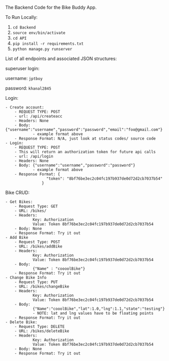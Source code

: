 The Backend Code for the Bike Buddy App.

To Run Locally:
1. `cd Backend`
2. `source env/bin/activate`
3. `cd API`
4. `pip install -r requirements.txt`
5. `python manage.py runserver`


List of all endpoints and associated JSON structures:

superuser login:

username: `jptboy`

password: `khanal2845`

Login:

    - Create account: 
        - REQUEST TYPE: POST
        - url: /api/createacc
        - Headers: None
        - Body: {"username":"username","password":"password","email":"foo@gmail.com"}
                - example format above
        - Response Format: N/A, just look at status codes/ source code
    - Login:
        - REQUEST TYPE: POST
        - This will return an authorization token for future api calls
        - url: /api/login
        - Headers: None
        - Body: {"username":"username","password":"password"}
                - example format above
        - Response Format: {
                      "token": "8bf76be3ec2c04fc197b937de0d72d2cb7037b54"
                    }
Bike CRUD:

    - Get Bikes:
        - Request Type: GET
        - URL: /bikes/
        - Headers: 
                Key: Authorization
                Value: Token 8bf76be3ec2c04fc197b937de0d72d2cb7037b54
        - Body: None
        - Response Format: Try it out
    - Add Bike
        - Request Type: POST
        - URL: /bikes/addBike
        - Headers: 
                Key: Authorization
                Value: Token 8bf76be3ec2c04fc197b937de0d72d2cb7037b54
        - Body:
                {"Name" : "coooolBike"}
        - Response Format: Try it out
    - Change Bike Info
        - Request Type: PUT
        - URL: /bikes/changeBike
        - Headers: 
                Key: Authorization
                Value: Token 8bf76be3ec2c04fc197b937de0d72d2cb7037b54
        - Body:
                {"Name":"cooolBike","lat":1.0,"lng":1.1,"state":"testing"}
                - NOTE: lat and lng values have to be floating points
        - Response Format: Try it out
    - Delete Bike:
        - Request Type: DELETE
        - URL: /bikes/deleteBike
        - Headers: 
                Key: Authorization
                Value: Token 8bf76be3ec2c04fc197b937de0d72d2cb7037b54
        - Body: None
        - Response Format: Try it out